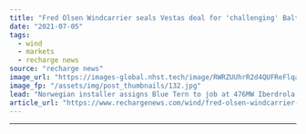 ```yaml
---
title: "Fred Olsen Windcarrier seals Vestas deal for 'challenging' Baltic Eagle offshore job"
date: "2021-07-05"
tags: 
  - wind
  - markets
  - recharge news
source: "recharge news"
image_url: "https://images-global.nhst.tech/image/RWRZUUhrR2d4QUFReFlqaG9RUmNRa3VvRXoydEJjY2FLTGs3MGFCVmRMQT0=/nhst/binary/9c8fec526c0d0205a1beab2445e94988"
image_fp: "/assets/img/post_thumbnails/132.jpg"
lead: "Norwegian installer assigns Blue Tern to job at 476MW Iberdrola project off Germany that presents difficult soil conditions and relatively deep water"
article_url: "https://www.rechargenews.com/wind/fred-olsen-windcarrier-seals-vestas-deal-for-challenging-baltic-eagle-offshore-job/2-1-1035305"
---
```


---

